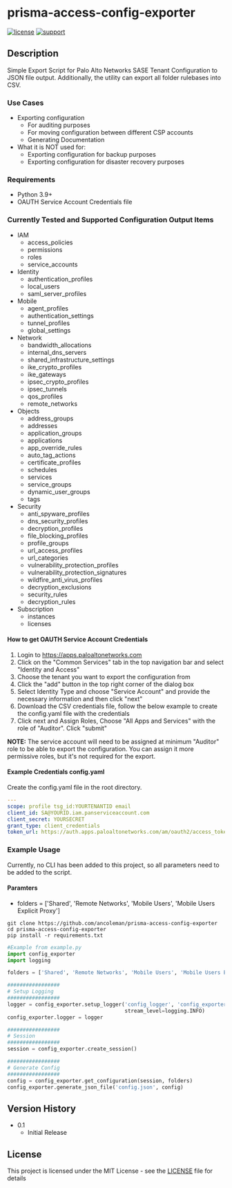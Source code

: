# prisma-access-config-exporter


[![license](https://img.shields.io/badge/license-MIT-blue.svg)](./LICENSE) [![support](https://img.shields.io/badge/Support%20Level-Community-yellowgreen)](./SUPPORT.md)

## Description
Simple Export Script for Palo Alto Networks SASE Tenant Configuration to JSON file output.
Additionally, the utility can export all folder rulebases into CSV.


### Use Cases
* Exporting configuration
  * For auditing purposes 
  * For moving configuration between different CSP accounts
  * Generating Documentation
* What it is NOT used for:
  * Exporting configuration for backup purposes
  * Exporting configuration for disaster recovery purposes


### Requirements
* Python 3.9+
* OAUTH Service Account Credentials file

### Currently Tested and Supported Configuration Output Items
* IAM
  * access_policies
  * permissions
  * roles
  * service_accounts
* Identity
  * authentication_profiles
  * local_users
  * saml_server_profiles
* Mobile
  * agent_profiles
  * authentication_settings
  * tunnel_profiles
  * global_settings
* Network
  * bandwidth_allocations
  * internal_dns_servers
  * shared_infrastructure_settings
  * ike_crypto_profiles
  * ike_gateways
  * ipsec_crypto_profiles
  * ipsec_tunnels
  * qos_profiles
  * remote_networks
* Objects
  * address_groups
  * addresses
  * application_groups
  * applications
  * app_override_rules
  * auto_tag_actions
  * certificate_profiles
  * schedules
  * services
  * service_groups
  * dynamic_user_groups
  * tags
* Security
  * anti_spyware_profiles
  * dns_security_profiles
  * decryption_profiles
  * file_blocking_profiles
  * profile_groups
  * url_access_profiles
  * url_categories
  * vulnerability_protection_profiles
  * vulnerability_protection_signatures
  * wildfire_anti_virus_profiles
  * decryption_exclusions
  * security_rules
  * decryption_rules
* Subscription
  * instances
  * licenses

#### How to get OAUTH Service Account Credentials
1. Login to https://apps.paloaltonetworks.com
2. Click on the "Common Services" tab in the top navigation bar and select "Identity and Access"
3. Choose the tenant you want to export the configuration from
4. Click the "add" button in the top right corner of the dialog box
5. Select Identity Type and choose "Service Account" and provide the necessary information and then click "next"
6. Download the CSV credentials file, follow the below example to create the config.yaml file with the credentials
7. Click next and Assign Roles, Choose "All Apps and Services" with the role of "Auditor". Click "submit"

**NOTE:** The service account will need to be assigned at minimum "Auditor" role to be able to export the configuration.
You can assign it more permissive roles, but it's not required for the export.

#### Example Credentials config.yaml
Create the config.yaml file in the root directory.
```yaml
---
scope: profile tsg_id:YOURTENANTID email
client_id: SA@YOURID.iam.panserviceaccount.com
client_secret: YOURSECRET
grant_type: client_credentials
token_url: https://auth.apps.paloaltonetworks.com/am/oauth2/access_token
```

### Example Usage
Currently, no CLI has been added to this project, so all parameters need to be added to the script.

#### Paramters
* folders = ['Shared', 'Remote Networks', 'Mobile Users', 'Mobile Users Explicit Proxy']

```
git clone https://github.com/ancoleman/prisma-access-config-exporter
cd prisma-access-config-exporter
pip install -r requirements.txt
```

```python
#Example from example.py
import config_exporter
import logging

folders = ['Shared', 'Remote Networks', 'Mobile Users', 'Mobile Users Explicit Proxy']

#################
# Setup Logging
#################
logger = config_exporter.setup_logger('config_logger', 'config_exporter.log', file_level=logging.DEBUG,
                                      stream_level=logging.INFO)
config_exporter.logger = logger

#################
# Session
#################
session = config_exporter.create_session()

#################
# Generate Config
#################
config = config_exporter.get_configuration(session, folders)
config_exporter.generate_json_file('config.json', config)
```


## Version History


* 0.1
    * Initial Release

## License
This project is licensed under the MIT License - see the [LICENSE](./LICENSE) file for details